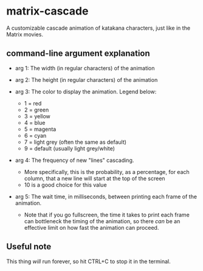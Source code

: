 # matrix-cascade
A customizable cascade animation of katakana characters, just like in the Matrix movies.

## command-line argument explanation
+ arg 1: The width (in regular characters) of the animation
+ arg 2: The height (in regular characters) of the animation
+ arg 3: The color to display the animation. Legend below:
    + 1 = red
    + 2 = green
    + 3 = yellow
    + 4 = blue
    + 5 = magenta
    + 6 = cyan
    + 7 = light grey (often the same as default)
    + 9 = default (usually light grey/white)

+ arg 4: The frequency of new "lines" cascading.
    + More specifically, this is the probability, as a percentage, for each column, that a new line will start at the top of the screen
    + 10 is a good choice for this value

+ arg 5: The wait time, in milliseconds, between printing each frame of the
animation. 
    + Note that if you go fullscreen, the time it takes to print each
frame can bottleneck the timing of the animation, so there *can* be an 
effective limit on how fast the animation can proceed.

## Useful note
This thing *will* run forever, so hit CTRL+C to stop it in the terminal.

